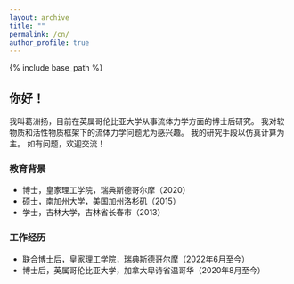 ```yaml
---
layout: archive
title: ""
permalink: /cn/
author_profile: true
---
```


{% include base_path %}

## 你好！

我叫葛洲扬，目前在英属哥伦比亚大学从事流体力学方面的博士后研究。
我对软物质和活性物质框架下的流体力学问题尤为感兴趣。
我的研究手段以仿真计算为主。
如有问题，欢迎交流！

### 教育背景

* 博士，皇家理工学院，瑞典斯德哥尔摩（2020）
* 硕士，南加州大学，美国加州洛杉矶（2015）
* 学士，吉林大学，吉林省长春市（2013）

### 工作经历

* 联合博士后，皇家理工学院，瑞典斯德哥尔摩（2022年6月至今）
* 博士后，英属哥伦比亚大学，加拿大卑诗省温哥华（2020年8月至今）
